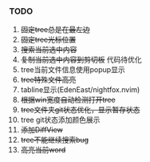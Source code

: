 ### TODO
1. ~~固定tree总是在最左边~~
2. ~~固定tree光标位置~~
3. ~~搜索当前选中内容~~
4. ~~复制当前选中内容到剪切板~~ 代码待优化
5. tree当前文件信息使用popup显示
6. ~~tree特殊文件高亮~~
7. tabline显示(EdenEast/nightfox.nvim)
8. ~~根据win宽度自动检测打开tree~~
9. ~~tree文件夹git状态优化，显示暂存状态~~
10. tree git状态添加颜色展示
11. ~~添加DiffView~~
12. ~~tree不能继续搜索bug~~
13. ~~高亮当前word~~
